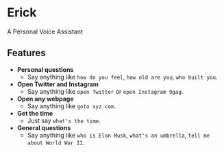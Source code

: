 # Erick
A Personal Voice Assistant

## Features
- <b>Personal questions</b>
   - Say anything like `how do you feel`, `how old are you`, `who built you`.
- <b>Open Twitter and Instagram</b>
   - Say anything like `open Twitter` or `open Instagram 9gag`.
- <b>Open any webpage</b>
   - Say anything like `goto xyz.com`.
- <b>Get the time</b>
   - Just say `what's the time`.
- <b>General questions</b>
   - Say anything like `who is Elon Musk`, `what's an umbrella`, `tell me about World War II`.